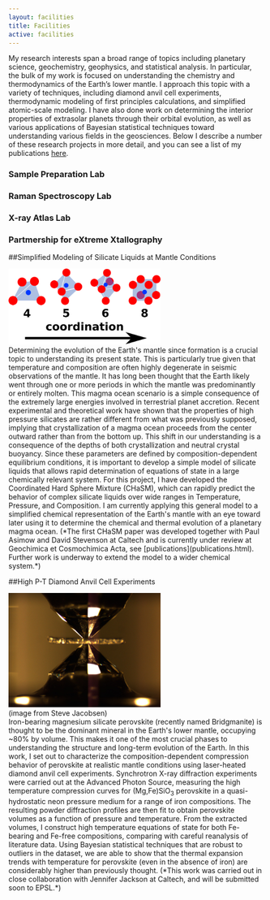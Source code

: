 ```yaml
---
layout: facilities
title: Facilities
active: facilities
---
```


My research interests span a broad range of topics including planetary science, geochemistry, geophysics, and statistical analysis.
In particular, the bulk of my work is focused on understanding the chemistry and thermodynamics of the Earth’s lower mantle.
I approach this topic with a variety of techniques, including diamond anvil cell experiments, thermodynamic modeling of first principles calculations, and simplified atomic-scale modeling.
I have also done work on determining the interior properties of extrasolar planets through their orbital evolution, as well as various applications of Bayesian statistical techniques toward understanding various fields in the geosciences.
Below I describe a number of these research projects in more detail, and you can see a list of my publications [here](publications.html).

<div class="splitright">
<div class="box">
<h3>Sample Preparation Lab</h3>
<h3>Raman Spectroscopy Lab</h3>
<h3>X-ray Atlas Lab</h3>
<h3>Partmership for eXtreme Xtallography</h3>
</div>
</div>
<div class="clear"> </div>


##Simplified Modeling of Silicate Liquids at Mantle Conditions 
<div class="floatright">
<img src="images/cartoonCNEvo.png" width="300">
</div>
<div class="textfull" markdown="1">
Determining the evolution of the Earth's mantle since formation is a crucial topic to understanding its present state.
This is particularly true given that temperature and composition are often highly degenerate in seismic observations of the mantle.
It has long been thought that the Earth likely went through one or more periods in which the mantle was predominantly or entirely molten.
This magma ocean scenario is a simple consequence of the extremely large energies involved in terrestrial planet accretion.
Recent experimental and theoretical work have shown that the properties of high pressure silicates are rather different from what was previously supposed, implying that crystallization of a magma ocean proceeds from the center outward rather than from the bottom up.
This shift in our understanding is a consequence of the depths of both crystallization and neutral crystal buoyancy.
Since these parameters are defined by composition-dependent equilibrium conditions, it is important to develop a simple model of silicate liquids that allows rapid determination of equations of state in a large chemically relevant system.
For this project, I have developed the Coordinated Hard Sphere Mixture (CHaSM), which can rapidly predict the behavior of complex silicate liquids over wide ranges in Temperature, Pressure, and Composition.
I am currently applying this general model to a simplified chemical representation of the Earth's mantle with an eye toward later using it to determine the chemical and thermal evolution of a planetary magma ocean.
(*The first CHaSM paper was developed together with Paul Asimow and David Stevenson at Caltech and is currently under review at Geochimica et Cosmochimica Acta, see [publications](publications.html). Further work is underway to extend the model to a wider chemical system.*)
</div>
<div class="clear"> </div>


##High P-T Diamond Anvil Cell Experiments
<div class="floatleft">
<img src="images/dac_diamonds.jpg" width="300">
<div class="caption"> (image from Steve Jacobsen) </div>
</div>
<div class="textfull" markdown="1">
Iron-bearing magnesium silicate perovskite (recently named Bridgmanite) is thought to be the dominant mineral in the Earth's lower mantle, occupying ~80% by volume.
This makes it one of the most crucial phases to understanding the structure and long-term evolution of the Earth.
In this work, I set out to characterize the composition-dependent compression behavior of perovskite at realistic mantle conditions using laser-heated diamond anvil cell experiments.
Synchrotron X-ray diffraction experiments were carried out at the Advanced Photon Source, measuring the high temperature compression curves for (Mg,Fe)SiO<sub>3</sub> perovskite in a quasi-hydrostatic neon pressure medium for a range of iron compositions.
The resulting powder diffraction profiles are then fit to obtain perovskite volumes as a function of pressure and temperature.
From the extracted volumes, I construct high temperature equations of state for both Fe-bearing and Fe-free compositions, comparing with careful reanalysis of literature data.
Using Bayesian statistical techniques that are robust to outliers in the dataset, we are able to show that the thermal expansion trends with temperature for perovskite (even in the absence of iron) are considerably higher than previously thought.
(*This work was carried out in close collaboration with Jennifer Jackson at Caltech, and will be submitted soon to EPSL.*)
</div>
<div class="clear"></div>

